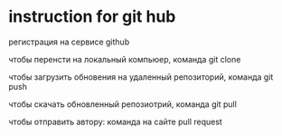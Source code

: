 # instruction for git hub

регистрация на сервисе github

чтобы перенсти на локальный компьюер, команда git clone

чтобы загрузить обновения на удаленный репозиторий, команда git push

чтобы скачать обновленный репозиотрий, команда git pull

чтобы отправить автору: команда на сайте pull request